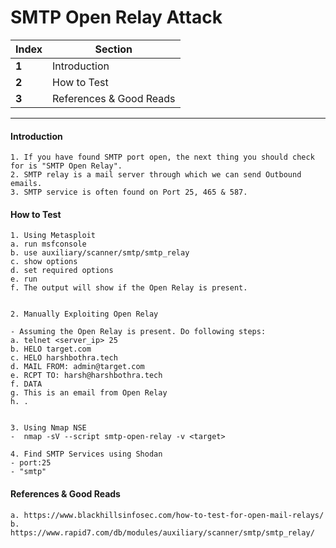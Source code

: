 # SMTP Open Relay Attack
Index | Section
--- | ---
**1** | Introduction
**2** | How to Test
**3** | References & Good Reads

___


#### Introduction
```
1. If you have found SMTP port open, the next thing you should check for is "SMTP Open Relay".
2. SMTP relay is a mail server through which we can send Outbound emails.
3. SMTP service is often found on Port 25, 465 & 587.

```

#### How to Test
```
1. Using Metasploit
a. run msfconsole
b. use auxiliary/scanner/smtp/smtp_relay
c. show options
d. set required options
e. run
f. The output will show if the Open Relay is present. 


2. Manually Exploiting Open Relay

- Assuming the Open Relay is present. Do following steps:
a. telnet <server_ip> 25
b. HELO target.com
c. HELO harshbothra.tech
d. MAIL FROM: admin@target.com
e. RCPT TO: harsh@harshbothra.tech
f. DATA
g. This is an email from Open Relay
h. .


3. Using Nmap NSE
-  nmap -sV --script smtp-open-relay -v <target>

4. Find SMTP Services using Shodan
- port:25
- "smtp"

```


#### References & Good Reads

```
a. https://www.blackhillsinfosec.com/how-to-test-for-open-mail-relays/
b. https://www.rapid7.com/db/modules/auxiliary/scanner/smtp/smtp_relay/

```